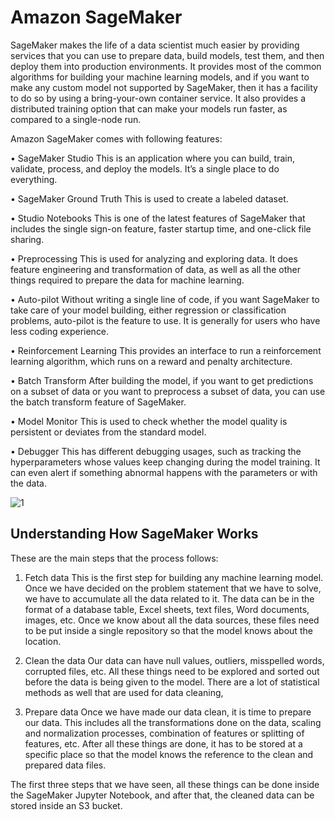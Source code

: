 
# Amazon SageMaker

SageMaker makes the life of a data scientist much easier by providing services that you can use to prepare data, build models, test them, and then deploy them into production environments. It provides most of the common algorithms for building your machine learning models, and if you want to make any custom model not supported by SageMaker, then it has a facility to do so by using a bring-your-own container service. It also provides a distributed training option that can make your models run faster, as compared to a single-node run.


Amazon SageMaker comes with following features:

• SageMaker Studio
This is an application where you can build, train, validate, process,
and deploy the models. It’s a single place to do everything.

• SageMaker Ground Truth
This is used to create a labeled dataset.

• Studio Notebooks
This is one of the latest features of SageMaker that includes the
single sign-on feature, faster startup time, and one-click file
sharing.

• Preprocessing
This is used for analyzing and exploring data. It does feature
engineering and transformation of data, as well as all the other
things required to prepare the data for machine learning. 

• Auto-pilot
Without writing a single line of code, if you want SageMaker to
take care of your model building, either regression or classification
problems, auto-pilot is the feature to use. It is generally for users
who have less coding experience.

• Reinforcement Learning
This provides an interface to run a reinforcement learning
algorithm, which runs on a reward and penalty architecture.

• Batch Transform
After building the model, if you want to get predictions on a subset
of data or you want to preprocess a subset of data, you can use the
batch transform feature of SageMaker.

• Model Monitor
This is used to check whether the model quality is persistent or
deviates from the standard model.

• Debugger
This has different debugging usages, such as tracking the
hyperparameters whose values keep changing during the model
training. It can even alert if something abnormal happens with the
parameters or with the data.


![1](https://user-images.githubusercontent.com/23625821/121132433-69dd5e00-c831-11eb-9da8-461916c37f03.png)


## Understanding How SageMaker Works

These are the main steps that the process follows:

1. Fetch data
This is the first step for building any machine learning model.
Once we have decided on the problem statement that we have to
solve, we have to accumulate all the data related to it. The data
can be in the format of a database table, Excel sheets, text files,
Word documents, images, etc. Once we know about all the data
sources, these files need to be put inside a single repository so that
the model knows about the location.

2. Clean the data
Our data can have null values, outliers, misspelled words,
corrupted files, etc. All these things need to be explored and
sorted out before the data is being given to the model. There are a
lot of statistical methods as well that are used for data cleaning,


3. Prepare data
Once we have made our data clean, it is time to prepare our data.
This includes all the transformations done on the data, scaling
and normalization processes, combination of features or splitting
of features, etc. After all these things are done, it has to be stored at
a specific place so that the model knows the reference to the clean
and prepared data files.

The first three steps that we have seen, all these things can be
done inside the SageMaker Jupyter Notebook, and after that, the
cleaned data can be stored inside an S3 bucket.

